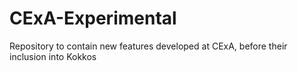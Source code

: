 <!--
SPDX-FileCopyrightText: 2025 CExA-project

SPDX-License-Identifier: MIT OR Apache-2.0 WITH LLVM-exception
-->

# CExA-Experimental
Repository to contain new features developed at CExA, before their inclusion into Kokkos
